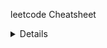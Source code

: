 leetcode Cheatsheet

<details>
<summery> Two pointers: one input, opposite ends </summery>

```python
def fn(arr):
    left = ans = 0
    right = len(arr) - 1

    while left < right:
        # do some logic here with left and right
        if CONDITION:
            left += 1
        else:
            right -= 1
    
    return ans

```
</details>
